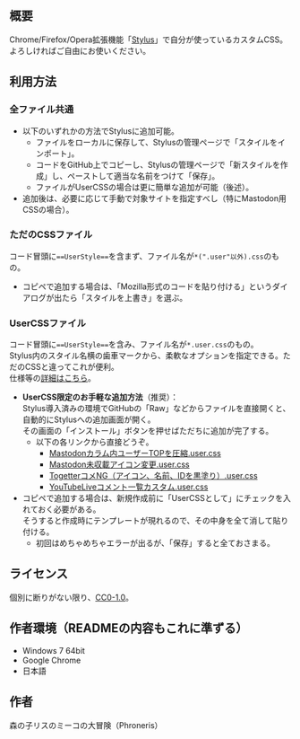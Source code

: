 ## 概要
Chrome/Firefox/Opera拡張機能「[Stylus](https://chrome.google.com/webstore/detail/stylus/clngdbkpkpeebahjckkjfobafhncgmne)」で自分が使っているカスタムCSS。  
よろしければご自由にお使いください。

## 利用方法

### 全ファイル共通
+ 以下のいずれかの方法でStylusに追加可能。
  + ファイルをローカルに保存して、Stylusの管理ページで「スタイルをインポート」。  
  + コードをGitHub上でコピーし、Stylusの管理ページで「新スタイルを作成」し、ペーストして適当な名前をつけて「保存」。
  + ファイルがUserCSSの場合は更に簡単な追加が可能（後述）。
+ 追加後は、必要に応じて手動で対象サイトを指定すべし（特にMastodon用CSSの場合）。

### ただのCSSファイル
コード冒頭に`==UserStyle==`を含まず、ファイル名が`*(".user"以外).css`のもの。
+ コピペで追加する場合は、「Mozilla形式のコードを貼り付ける」というダイアログが出たら「スタイルを上書き」を選ぶ。

### UserCSSファイル
コード冒頭に`==UserStyle==`を含み、ファイル名が`*.user.css`のもの。  
Stylus内のスタイル名横の歯車マークから、柔軟なオプションを指定できる。ただのCSSと違ってこれが便利。  
仕様等の[詳細はこちら](https://github.com/openstyles/stylus/wiki/UserCSS)。
+ **UserCSS限定のお手軽な追加方法**（推奨）：  
  Stylus導入済みの環境でGitHubの「Raw」などからファイルを直接開くと、自動的にStylusへの追加画面が開く。  
  その画面の「インストール」ボタンを押せばただちに追加が完了する。
  + 以下の各リンクから直接どうぞ。
    + [Mastodonカラム内ユーザーTOPを圧縮.user.css](https://github.com/Phroneris/Stylus/raw/master/Mastodonカラム内ユーザーTOPを圧縮.user.css)
    + [Mastodon未収載アイコン変更.user.css](https://github.com/Phroneris/Stylus/raw/master/Mastodon未収載アイコン変更.user.css)
    + [TogetterコメNG（アイコン、名前、IDを黒塗り）.user.css](https://github.com/Phroneris/Stylus/raw/master/TogetterコメNG（アイコン、名前、IDを黒塗り）.user.css)
    + [YouTubeLiveコメント一覧カスタム.user.css](https://github.com/Phroneris/Stylus/raw/master/YouTubeLiveコメント一覧カスタム.user.css)
+ コピペで追加する場合は、新規作成前に「UserCSSとして」にチェックを入れておく必要がある。  
  そうすると作成時にテンプレートが現れるので、その中身を全て消して貼り付ける。  
  + 初回はめちゃめちゃエラーが出るが、「保存」すると全ておさまる。

## ライセンス
個別に断りがない限り、[CC0-1.0](http://creativecommons.org/publicdomain/zero/1.0/deed.ja)。

## 作者環境（READMEの内容もこれに準ずる）
+ Windows 7 64bit
+ Google Chrome
+ 日本語

## 作者
森の子リスのミーコの大冒険（Phroneris）
